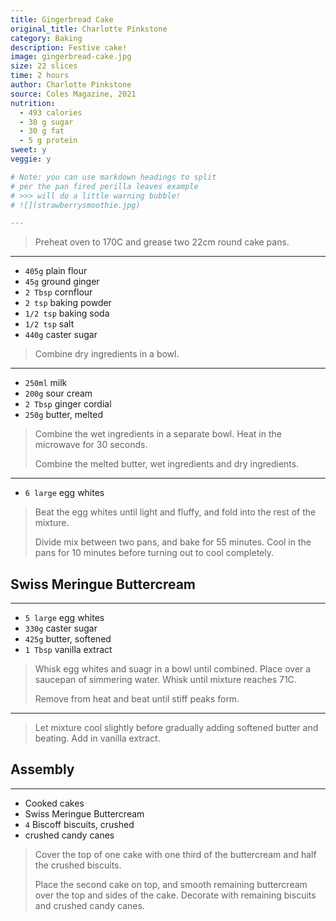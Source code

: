 ```yaml
---
title: Gingerbread Cake
original_title: Charlotte Pinkstone
category: Baking
description: Festive cake! 
image: gingerbread-cake.jpg
size: 22 slices
time: 2 hours
author: Charlotte Pinkstone
source: Coles Magazine, 2021
nutrition:
  - 493 calories
  - 38 g sugar
  - 30 g fat
  - 5 g protein
sweet: y
veggie: y

# Note: you can use markdown headings to split
# per the pan fired perilla leaves example
# >>> will do a little warning bubble!
# ![](strawberrysmoothie.jpg)

---
```


> Preheat oven to 170C and grease two 22cm round cake pans.

---

* `405g` plain flour
* `45g` ground ginger
* `2 Tbsp` cornflour
* `2 tsp` baking powder
* `1/2 tsp` baking soda
* `1/2 tsp` salt
* `440g` caster sugar

> Combine dry ingredients in a bowl.

---

* `250ml` milk
* `200g` sour cream
* `2 Tbsp` ginger cordial
* `250g` butter, melted

> Combine the wet ingredients in a separate bowl. Heat in the microwave for 30 seconds. 
>
> Combine the melted butter, wet ingredients and dry ingredients. 

--- 

* `6 large` egg whites

> Beat the egg whites until light and fluffy, and fold into the rest of the mixture.
>
> Divide mix between two pans, and bake for 55 minutes. Cool in the pans for 10 minutes before turning out to cool completely.

## Swiss Meringue Buttercream

---

* `5 large` egg whites
* `330g` caster sugar
* `425g` butter, softened
* `1 Tbsp` vanilla extract

> Whisk egg whites and suagr in a bowl until combined. Place over a saucepan of simmering water. Whisk until mixture reaches 71C.
>
> Remove from heat and beat until stiff peaks form. 

---

> Let mixture cool slightly before gradually adding softened butter and beating. Add in vanilla extract.

## Assembly

---

* Cooked cakes
* Swiss Meringue Buttercream
* `4` Biscoff biscuits, crushed
* crushed candy canes

> Cover the top of one cake with one third of the buttercream and half the crushed biscuits. 
>
> Place the second cake on top, and smooth remaining buttercream over the top and sides of the cake. Decorate with remaining biscuits and crushed candy canes. 
